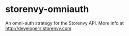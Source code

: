 storenvy-omniauth
=================

An omni-auth strategy for the Storenvy API. More info at http://developers.storenvy.com